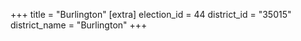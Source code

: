 +++
title = "Burlington"
[extra]
election_id = 44
district_id = "35015"
district_name = "Burlington"
+++
